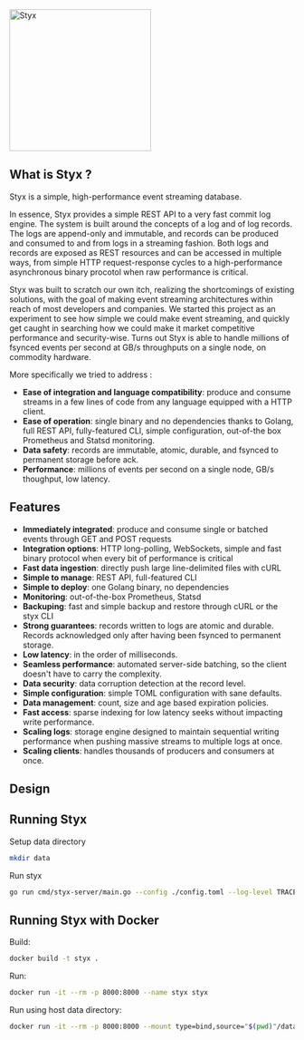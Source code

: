 <img src="https://gitlab.com/dataptive/styx/-/raw/master/docs/logo.png" alt="Styx" width="250">

What is Styx ?
--------------

Styx is a simple, high-performance event streaming database.

In essence, Styx provides a simple REST API to a very fast commit log engine. The system is built around the concepts of a log and of log records. The logs are append-only and immutable, and records can be produced and consumed to and from logs in a streaming fashion. Both logs and records are exposed as REST resources and can be accessed in multiple ways, from simple HTTP request-response cycles to a high-performance asynchronous binary procotol when raw performance is critical.

Styx was built to scratch our own itch, realizing the shortcomings of existing solutions, with the goal of making event streaming architectures within reach of most developers and companies. We started this project as an experiment to see how simple we could make event streaming, and quickly get caught in searching how we could make it market competitive performance and security-wise. Turns out Styx is able to handle millions of fsynced events per second at GB/s throughputs on a single node, on commodity hardware.

More specifically we tried to address :

- **Ease of integration and language compatibility**: produce and consume streams in a few lines of code from any language equipped with a HTTP client.
- **Ease of operation**: single binary and no dependencies thanks to Golang, full REST API, fully-featured CLI, simple configuration, out-of-the box Prometheus and Statsd monitoring.
- **Data safety**: records are immutable, atomic, durable, and fsynced to permanent storage before ack.
- **Performance**: millions of events per second on a single node, GB/s thoughput, low latency.

Features
--------

- **Immediately integrated**: produce and consume single or batched events through GET and POST requests
- **Integration options**: HTTP long-polling, WebSockets, simple and fast binary protocol when every bit of performance is critical
- **Fast data ingestion**: directly push large line-delimited files with cURL
- **Simple to manage**: REST API, full-featured CLI
- **Simple to deploy**: one Golang binary, no dependencies
- **Monitoring**: out-of-the-box Prometheus, Statsd
- **Backuping**: fast and simple backup and restore through cURL or the styx CLI
- **Strong guarantees**: records written to logs are atomic and durable. Records acknowledged only after having been fsynced to permanent storage.
- **Low latency**: in the order of milliseconds.
- **Seamless performance**: automated server-side batching, so the client doesn't have to carry the complexity.
- **Data security**: data corruption detection at the record level.
- **Simple configuration**: simple TOML configuration with sane defaults.
- **Data management**: count, size and age based expiration policies.
- **Fast access**: sparse indexing for low latency seeks without impacting write performance.
- **Scaling logs**: storage engine designed to maintain sequential writing performance when pushing massive streams to multiple logs at once. 
- **Scaling clients**: handles thousands of producers and consumers at once.


Design
------



Running Styx
------------

Setup data directory

```bash
mkdir data
```

Run styx

```bash
go run cmd/styx-server/main.go --config ./config.toml --log-level TRACE
```

Running Styx with Docker
------------------------

Build:
```bash
docker build -t styx .
```

Run:
```bash
docker run -it --rm -p 8000:8000 --name styx styx
```

Run using host data directory:
```bash
docker run -it --rm -p 8000:8000 --mount type=bind,source="$(pwd)"/data,target=/data --name styx styx
```
